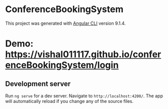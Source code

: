 # ConferenceBookingSystem

This project was generated with [Angular CLI](https://github.com/angular/angular-cli) version 9.1.4.

# Demo: https://vishal011117.github.io/conferenceBookingSystem/login

## Development server

Run `ng serve` for a dev server. Navigate to `http://localhost:4200/`. The app will automatically reload if you change any of the source files.
